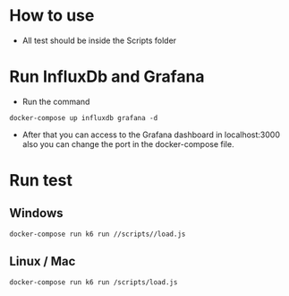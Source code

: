 # How to use

- All test should be inside the Scripts folder

# Run InfluxDb and Grafana

- Run the command

```shell
docker-compose up influxdb grafana -d
```

- After that you can access to the Grafana dashboard in localhost:3000
also you can change the port in the docker-compose file.

# Run test

## Windows

```shell
docker-compose run k6 run //scripts//load.js
```

## Linux / Mac

```shell
docker-compose run k6 run /scripts/load.js
```

